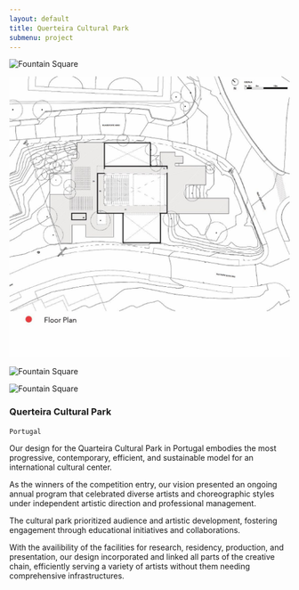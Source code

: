```yaml
---
layout: default
title: Querteira Cultural Park
submenu: project
---
```


![Fountain Square](/works/querteira-cultural-park/01.jpg)

![Fountain Square](/works/querteira-cultural-park/six_00001.jpg)

![Fountain Square](/works/querteira-cultural-park/02.jpg)

![Fountain Square](/works/querteira-cultural-park/03.jpg)

### Querteira Cultural Park

	
	Portugal 
	

Our design for the Quarteira Cultural Park in Portugal embodies the most progressive, contemporary, efficient, and sustainable model for an international cultural center.

As the winners of the competition entry, our vision presented an ongoing annual program that celebrated diverse artists and choreographic styles under independent artistic direction and professional management.

The cultural park prioritized audience and artistic development, fostering engagement through educational initiatives and collaborations.

With the availibility of the facilities for research, residency, production, and presentation, our design incorporated and linked all parts of the creative chain, efficiently serving a variety of artists without them needing comprehensive infrastructures.
